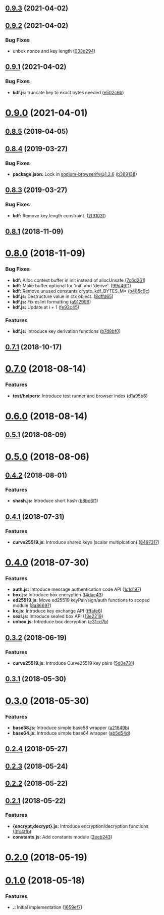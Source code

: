 ## [0.9.3](https://github.com/AraBlocks/ara-crypto/compare/0.9.2...0.9.3) (2021-04-02)



## [0.9.2](https://github.com/AraBlocks/ara-crypto/compare/0.9.1...0.9.2) (2021-04-02)


### Bug Fixes

* unbox nonce and key length ([033d294](https://github.com/AraBlocks/ara-crypto/commit/033d2944e50e2d9e10d6157bd851da5812c946b7))



## [0.9.1](https://github.com/AraBlocks/ara-crypto/compare/0.9.0...0.9.1) (2021-04-02)


### Bug Fixes

* **kdf.js:** truncate key to exact bytes needed ([e502c6b](https://github.com/AraBlocks/ara-crypto/commit/e502c6befd4ed4bd8a3505c22feff351f3d3e833))



# [0.9.0](https://github.com/AraBlocks/ara-crypto/compare/0.8.5...0.9.0) (2021-04-01)



## [0.8.5](https://github.com/AraBlocks/ara-crypto/compare/0.8.4...0.8.5) (2019-04-05)



## [0.8.4](https://github.com/AraBlocks/ara-crypto/compare/0.8.3...0.8.4) (2019-03-27)


### Bug Fixes

* **package.json:** Lock in sodium-browserify@1.2.6 ([b389138](https://github.com/AraBlocks/ara-crypto/commit/b389138b345e26679f11f6606b2db6ff0e51345c))



## [0.8.3](https://github.com/AraBlocks/ara-crypto/compare/0.8.1...0.8.3) (2019-03-27)


### Bug Fixes

* **kdf:** Remove key length constraint. ([2f3103f](https://github.com/AraBlocks/ara-crypto/commit/2f3103f58cd9cf905e620511a865e3aab6fc263a))



## [0.8.1](https://github.com/AraBlocks/ara-crypto/compare/0.8.0...0.8.1) (2018-11-09)



# [0.8.0](https://github.com/AraBlocks/ara-crypto/compare/0.7.1...0.8.0) (2018-11-09)


### Bug Fixes

* **kdf:** Alloc context buffer in init instead of allocUnsafe ([7c6d261](https://github.com/AraBlocks/ara-crypto/commit/7c6d2612fbcec7a380e9366bd20d3a6ce6dd9d51))
* **kdf:** Make buffer optional for 'init' and 'derive'. ([99d46f1](https://github.com/AraBlocks/ara-crypto/commit/99d46f1f4ea7ba4e20204aa06887b96b740478ae))
* **kdf:** Remove unused constants crypto_kdf_BYTES_M* ([b485c9c](https://github.com/AraBlocks/ara-crypto/commit/b485c9c183e231d540a4fa708381686a3d9738df))
* **kdf.js:** Destructure value in ctx object. ([8dffd65](https://github.com/AraBlocks/ara-crypto/commit/8dffd65422da463cce38cdd5208891d8b61ed5d2))
* **kdf.js:** Fix eslint formatting ([a912996](https://github.com/AraBlocks/ara-crypto/commit/a9129967c569471febf0cb0c3ca9d2d883a1ebd1))
* **kdf.js:** Update at i + 1 ([fe92c45](https://github.com/AraBlocks/ara-crypto/commit/fe92c450ed3ae67bf7ec1ec9905349b9b9f2ef00))


### Features

* **kdf.js:** Introduce key derivation functions ([b7d8bf0](https://github.com/AraBlocks/ara-crypto/commit/b7d8bf03dc5ec2c302930f017778ff397e0e8f92))



## [0.7.1](https://github.com/AraBlocks/ara-crypto/compare/0.7.0...0.7.1) (2018-10-17)



# [0.7.0](https://github.com/AraBlocks/ara-crypto/compare/0.6.0...0.7.0) (2018-08-14)


### Features

* **test/helpers:** Introduce test runner and browser index ([d1a95b6](https://github.com/AraBlocks/ara-crypto/commit/d1a95b6043c584631f911f7bebbf288708ad2690))



# [0.6.0](https://github.com/AraBlocks/ara-crypto/compare/0.5.1...0.6.0) (2018-08-14)



## [0.5.1](https://github.com/AraBlocks/ara-crypto/compare/0.5.0...0.5.1) (2018-08-09)



# [0.5.0](https://github.com/AraBlocks/ara-crypto/compare/0.4.2...0.5.0) (2018-08-06)



## [0.4.2](https://github.com/AraBlocks/ara-crypto/compare/0.4.1...0.4.2) (2018-08-01)


### Features

* **shash.js:** Introduce short hash ([b8bc6f1](https://github.com/AraBlocks/ara-crypto/commit/b8bc6f10fab38ef2ae77e970d63b5f5ac0e03938))



## [0.4.1](https://github.com/AraBlocks/ara-crypto/compare/0.4.0...0.4.1) (2018-07-31)


### Features

* **curve25519.js:** Introduce shared keys (scalar multiplcation) ([8497317](https://github.com/AraBlocks/ara-crypto/commit/84973176e35d269c08ef360f2cf895717edf0d5d))



# [0.4.0](https://github.com/AraBlocks/ara-crypto/compare/0.3.2...0.4.0) (2018-07-30)


### Features

* **auth.js:** Introduce message authentication code API ([1c1d197](https://github.com/AraBlocks/ara-crypto/commit/1c1d1976d193929eac01cc148db6258a6b028708))
* **box.js:** Introduce box encryption ([f4dae43](https://github.com/AraBlocks/ara-crypto/commit/f4dae4339872ec512a9546d6c76f6accab3413fd))
* **ed25519.js:** Move ed25519 keyPair/sign/auth functions to scoped module ([8a86697](https://github.com/AraBlocks/ara-crypto/commit/8a8669718f7b34a48c674c6f9776262ebcdae468))
* **kx.js:** Introduce key exchange API ([fffafe6](https://github.com/AraBlocks/ara-crypto/commit/fffafe6bfd738271b9954c1f8e93fb3e9515ec43))
* **seal.js:** Introduce sealed box API ([13e2219](https://github.com/AraBlocks/ara-crypto/commit/13e2219cc0e264b75ecd857bda8fc2210ea5b02c))
* **unbox.js:** Introduce box decryption ([c31cd7b](https://github.com/AraBlocks/ara-crypto/commit/c31cd7b3d8e10cb85d7be07dba6206e3a59207aa))



## [0.3.2](https://github.com/AraBlocks/ara-crypto/compare/0.3.1...0.3.2) (2018-06-19)


### Features

* **curve25519.js:** Introduce Curve25519 key pairs ([5d0e731](https://github.com/AraBlocks/ara-crypto/commit/5d0e73175b53d86edaf53ea5ba36b8c8eef8cc54))



## [0.3.1](https://github.com/AraBlocks/ara-crypto/compare/0.3.0...0.3.1) (2018-05-30)



# [0.3.0](https://github.com/AraBlocks/ara-crypto/compare/0.2.4...0.3.0) (2018-05-30)


### Features

* **base58.js:** Introduce simple base58 wrapper ([a21649b](https://github.com/AraBlocks/ara-crypto/commit/a21649bcc85937230a688b3232d4d8cd48937058))
* **base64.js:** Introduce simple base64 wrapper ([ab5d54d](https://github.com/AraBlocks/ara-crypto/commit/ab5d54d47b84382253bc562665ad0cfee4a52115))



## [0.2.4](https://github.com/AraBlocks/ara-crypto/compare/0.2.3...0.2.4) (2018-05-27)



## [0.2.3](https://github.com/AraBlocks/ara-crypto/compare/0.2.2...0.2.3) (2018-05-24)



## [0.2.2](https://github.com/AraBlocks/ara-crypto/compare/0.2.1...0.2.2) (2018-05-22)



## [0.2.1](https://github.com/AraBlocks/ara-crypto/compare/0.2.0...0.2.1) (2018-05-22)


### Features

* **{encrypt,decrypt}.js:** Introduce encryption/decryption functions ([3fc4ffb](https://github.com/AraBlocks/ara-crypto/commit/3fc4ffb00bcd8a7d17dee992d79d112c66345cab))
* **constants.js:** Add constants module ([2eeb243](https://github.com/AraBlocks/ara-crypto/commit/2eeb243472496984c55919c1b3f53a186321c3a9))



# [0.2.0](https://github.com/AraBlocks/ara-crypto/compare/0.1.0...0.2.0) (2018-05-19)



# [0.1.0](https://github.com/AraBlocks/ara-crypto/compare/1659ef791abf177070ba484941fb1d9627467f83...0.1.0) (2018-05-18)


### Features

* **.:** Initial implementation ([1659ef7](https://github.com/AraBlocks/ara-crypto/commit/1659ef791abf177070ba484941fb1d9627467f83))




